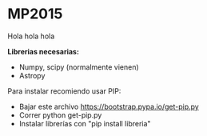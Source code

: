 # MP2015
Hola hola hola

**Librerias necesarias:**
- Numpy, scipy (normalmente vienen)
- Astropy

Para instalar recomiendo usar PIP:
- Bajar este archivo https://bootstrap.pypa.io/get-pip.py
- Correr python get-pip.py
- Instalar librerías con "pip install libreria"
